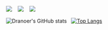 <a href="https://stackoverflow.com/users/8406709/nazanin-nasab?tab=topactivity">
<img src="https://img.shields.io/badge/Stack_Overflow-FE7A16?style=for-the-badge&logo=stack-overflow&logoColor=white"/></a>
&nbsp;&nbsp;
<a href="https://medium.com/@dranoer">
<img src="https://img.shields.io/badge/Medium-12100E?style=for-the-badge&logo=medium&logoColor=white"/></a>
&nbsp;&nbsp;
<a href="https://open.spotify.com/user/u8o26918va4wwwtdrbcz29lmw?si=ffd6734946884185">
<img src="https://img.shields.io/badge/Spotify-1ED760?&style=for-the-badge&logo=spotify&logoColor=white"/></a>
</p>

![Dranoer's GitHub stats](https://github-readme-stats.vercel.app/api?username=dranoer&show_icons=true&theme=chartreuse-dark) &nbsp;&nbsp;[![Top Langs](https://github-readme-stats.vercel.app/api/top-langs/?username=dranoer&layout=compact&theme=chartreuse-dark)](https://github.com/dranoer/github-readme-stats)

<!-- ### &nbsp;Social

<p align="center"> -->



<!--
**dranoer/dranoer** is a ✨ _special_ ✨ repository because its `README.md` (this file) appears on your GitHub profile.

Here are some ideas to get you started:

- 🔭 I’m currently working on ...
- 🌱 I’m currently learning ...
- 👯 I’m looking to collaborate on ...
- 🤔 I’m looking for help with ...
- 💬 Ask me about ...
- 📫 How to reach me: ...
- 😄 Pronouns: ...
- ⚡ Fun fact: ...
-->
